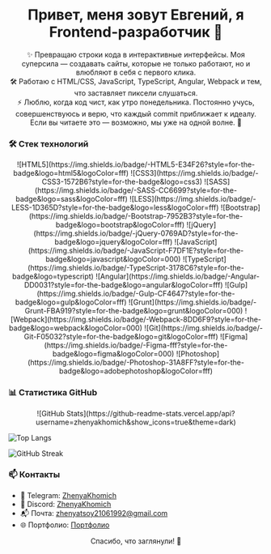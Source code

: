 <h1 align="center">Привет, меня зовут Евгений, я Frontend-разработчик 👋</h1>

<p align="center">
✨ Превращаю строки кода в интерактивные интерфейсы. Моя суперсила — создавать сайты, которые не только работают, но и влюбляют в себя с первого клика.
   <br>
🛠️ Работаю с HTML/CSS, JavaScript, TypeScript, Angular, Webpack и тем, что заставляет пиксели слушаться.
  <br>
⚡ Люблю, когда код чист, как утро понедельника. Постоянно учусь, совершенствуюсь и верю, что каждый commit приближает к идеалу.
<br>
Если вы читаете это — возможно, мы уже на одной волне. 🚀
  <br>
</p>

### 🛠️ Стек технологий
<p align="center">
![HTML5](https://img.shields.io/badge/-HTML5-E34F26?style=for-the-badge&logo=html5&logoColor=fff)
![CSS3](https://img.shields.io/badge/-CSS3-1572B6?style=for-the-badge&logo=css3)
![SASS](https://img.shields.io/badge/-SASS-CC6699?style=for-the-badge&logo=sass&logoColor=fff)
![LESS](https://img.shields.io/badge/-LESS-1D365D?style=for-the-badge&logo=less&logoColor=fff)
![Bootstrap](https://img.shields.io/badge/-Bootstrap-7952B3?style=for-the-badge&logo=bootstrap&logoColor=fff)
![jQuery](https://img.shields.io/badge/-jQuery-0769AD?style=for-the-badge&logo=jquery&logoColor=fff)
![JavaScript](https://img.shields.io/badge/-JavaScript-F7DF1E?style=for-the-badge&logo=javascript&logoColor=000)
![TypeScript](https://img.shields.io/badge/-TypeScript-3178C6?style=for-the-badge&logo=typescript)
![Angular](https://img.shields.io/badge/-Angular-DD0031?style=for-the-badge&logo=angular&logoColor=fff)
![Gulp](https://img.shields.io/badge/-Gulp-CF4647?style=for-the-badge&logo=gulp&logoColor=fff)
![Grunt](https://img.shields.io/badge/-Grunt-FBA919?style=for-the-badge&logo=grunt&logoColor=000)
![Webpack](https://img.shields.io/badge/-Webpack-8DD6F9?style=for-the-badge&logo=webpack&logoColor=000)
![Git](https://img.shields.io/badge/-Git-F05032?style=for-the-badge&logo=git&logoColor=fff)
![Figma](https://img.shields.io/badge/-Figma-fff?style=for-the-badge&logo=figma&logoColor=000)
![Photoshop](https://img.shields.io/badge/-Photoshop-31A8FF?style=for-the-badge&logo=adobephotoshop&logoColor=fff)
</p>

### 📊 Статистика GitHub
<p align="center">
![GitHub Stats](https://github-readme-stats.vercel.app/api?username=zhenyakhomich&show_icons=true&theme=dark)

![Top Langs](https://github-readme-stats.vercel.app/api/top-langs/?username=zhenyakhomich&layout=compact&theme=dark)

![GitHub Streak](https://github-readme-streak-stats.herokuapp.com/?user=zhenyakhomich&theme=dark)
</p>

### 📫 Контакты

- 💼 Telegram: [ZhenyaKhomich](https://t.me/Zhenyatsoy2106)
- 💬 Discord: [ZhenyaKhomich](https://discordapp.com/users/1099030148709355682/)
- 📬 Почта: zhenyatsoy21061992@gmail.com
- 🌐 Портфолио: [Портфолио](
https://zhenyakhomich.github.io/rsschool-cv-2024-st0/)


<p align="center">Спасибо, что заглянули! 🌟</p>

<!--
**ZhenyaKhomich/zhenyakhomich** is a ✨ _special_ ✨ repository because its `README.md` (this file) appears on your GitHub profile.

Here are some ideas to get you started:

- 🔭 I’m currently working on ...
- 🌱 I’m currently learning ...
- 👯 I’m looking to collaborate on ...
- 🤔 I’m looking for help with ...
- 💬 Ask me about ...
- 📫 How to reach me: ...
- 😄 Pronouns: ...
- ⚡ Fun fact: ...
-->
